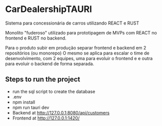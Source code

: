 # CarDealershipTAURI
Sistema para concessionária de carros utilizando REACT e RUST

Monolito "fuderoso" utilizado para prototipagem de MVPs com REACT no frontend e RUST no backend.

Para o produto subir em produção separar frontend e backend em 2 repositórios (ou monorepo)
O mesmo se aplica para escalar o time de desenvolvimento, com 2 equipes, uma para evoluir o frontend e e outra para evoluir o backend de forma separada.

## Steps to run the project
- run the sql script to create the database
- .env
- npm install
- npm run tauri dev
- Backend at http://127.0.0.1:8080/api/customers
- Frontend at http://127.0.0.1:1420/
